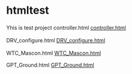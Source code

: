 # htmltest
Yhis is test project
controller.html
[controller.html](controller.html)　

DRV_configure.html
[DRV_configure.html](DRV_configure.html)　

WTC_Mascon.html
[WTC_Mascon.html](WTC_Mascon.html)　

GPT_Ground.html
[GPT_Ground.html](GPT_Ground.html)
